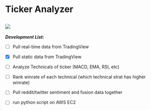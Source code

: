 
# Ticker Analyzer
![](https://progress-bar.dev/17/?title=Development_Progress:&width=150)
---------------------------------------------------

***Development List:***
- [ ] Pull real-time data from TradingView
- [x] Pull static data from TradingView
- [ ] Analyze Technicals of ticker (MACD, EMA, RSI, etc)
- [ ] Rank winrate of each technical (which technical strat has higher winrate)
- [ ] Pull reddit/twitter sentiment and fusion data together
- [ ] run python script on AWS EC2
      
